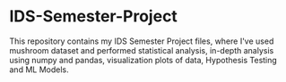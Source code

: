 # IDS-Semester-Project
This repository contains my IDS  Semester Project files, where I've used mushroom dataset and performed statistical analysis, in-depth analysis using numpy and pandas, visualization plots of data, Hypothesis Testing and ML Models.
